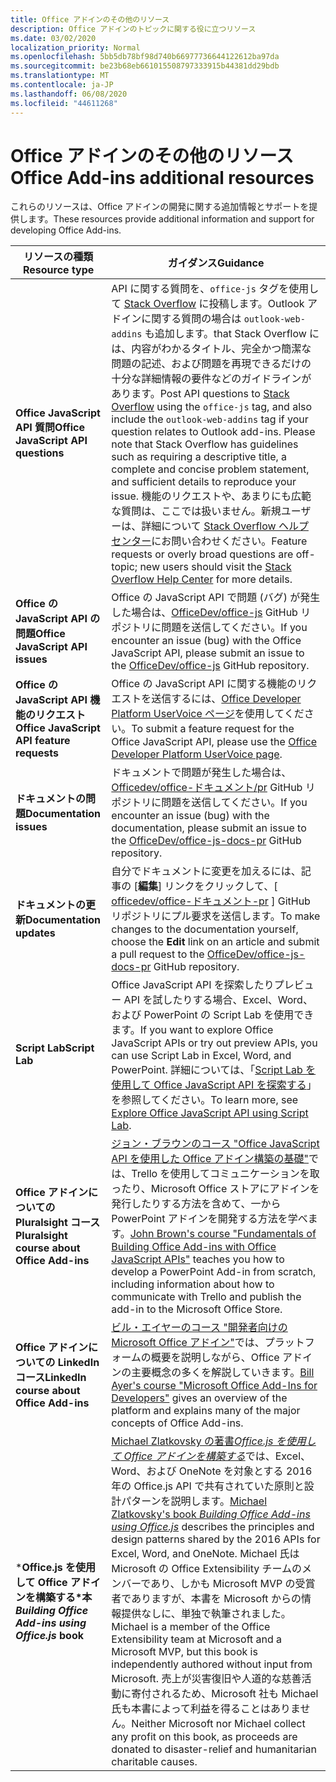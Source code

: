 ```yaml
---
title: Office アドインのその他のリソース
description: Office アドインのトピックに関する役に立つリソース
ms.date: 03/02/2020
localization_priority: Normal
ms.openlocfilehash: 5bb5db78bf98d740b66977736644122612ba97da
ms.sourcegitcommit: be23b68eb661015508797333915b44381dd29bdb
ms.translationtype: MT
ms.contentlocale: ja-JP
ms.lasthandoff: 06/08/2020
ms.locfileid: "44611268"
---
```

# <a name="office-add-ins-additional-resources"></a><span data-ttu-id="c47f4-103">Office アドインのその他のリソース</span><span class="sxs-lookup"><span data-stu-id="c47f4-103">Office Add-ins additional resources</span></span>

<span data-ttu-id="c47f4-104">これらのリソースは、Office アドインの開発に関する追加情報とサポートを提供します。</span><span class="sxs-lookup"><span data-stu-id="c47f4-104">These resources provide additional information and support for developing Office Add-ins.</span></span>

|<span data-ttu-id="c47f4-105">**リソースの種類**</span><span class="sxs-lookup"><span data-stu-id="c47f4-105">**Resource type**</span></span>|<span data-ttu-id="c47f4-106">**ガイダンス**</span><span class="sxs-lookup"><span data-stu-id="c47f4-106">**Guidance**</span></span>|
|-----------------|------------|
|<span data-ttu-id="c47f4-107">**Office JavaScript API 質問**</span><span class="sxs-lookup"><span data-stu-id="c47f4-107">**Office JavaScript API questions**</span></span> | <span data-ttu-id="c47f4-108">API に関する質問を、`office-js` タグを使用して [Stack Overflow](https://stackoverflow.com/questions/tagged/office-js) に投稿します。Outlook アドインに関する質問の場合は `outlook-web-addins` も追加します。that Stack Overflow には、内容がわかるタイトル、完全かつ簡潔な問題の記述、および問題を再現できるだけの十分な詳細情報の要件などのガイドラインがあります。</span><span class="sxs-lookup"><span data-stu-id="c47f4-108">Post API questions to [Stack Overflow](https://stackoverflow.com/questions/tagged/office-js) using the `office-js` tag, and also include the `outlook-web-addins` tag if your question relates to Outlook add-ins. Please note that Stack Overflow has guidelines such as requiring a descriptive title, a complete and concise problem statement, and sufficient details to reproduce your issue.</span></span> <span data-ttu-id="c47f4-109">機能のリクエストや、あまりにも広範な質問は、ここでは扱いません。新規ユーザーは、詳細について [Stack Overflow ヘルプ センター](https://stackoverflow.com/help/how-to-ask)にお問い合わせください。</span><span class="sxs-lookup"><span data-stu-id="c47f4-109">Feature requests or overly broad questions are off-topic; new users should visit the [Stack Overflow Help Center](https://stackoverflow.com/help/how-to-ask) for more details.</span></span>|
|<span data-ttu-id="c47f4-110">**Office の JavaScript API の問題**</span><span class="sxs-lookup"><span data-stu-id="c47f4-110">**Office JavaScript API issues**</span></span>| <span data-ttu-id="c47f4-111">Office の JavaScript API で問題 (バグ) が発生した場合は、<a href="https://github.com/officedev/office-js/issues" target="_blank">OfficeDev/office-js</a> GitHub リポジトリに問題を送信してください。</span><span class="sxs-lookup"><span data-stu-id="c47f4-111">If you encounter an issue (bug) with the Office JavaScript API, please submit an issue to the <a href="https://github.com/officedev/office-js/issues" target="_blank">OfficeDev/office-js</a> GitHub repository.</span></span>|
|<span data-ttu-id="c47f4-112">**Office の JavaScript API 機能のリクエスト**</span><span class="sxs-lookup"><span data-stu-id="c47f4-112">**Office JavaScript API feature requests**</span></span>| <span data-ttu-id="c47f4-113">Office の JavaScript API に関する機能のリクエストを送信するには、<a href="https://officespdev.uservoice.com/" target="_blank">Office Developer Platform UserVoice ページ</a>を使用してください。</span><span class="sxs-lookup"><span data-stu-id="c47f4-113">To submit a feature request for the Office JavaScript API, please use the <a href="https://officespdev.uservoice.com/" target="_blank">Office Developer Platform UserVoice page</a>.</span></span>|
|<span data-ttu-id="c47f4-114">**ドキュメントの問題**</span><span class="sxs-lookup"><span data-stu-id="c47f4-114">**Documentation issues**</span></span>| <span data-ttu-id="c47f4-115">ドキュメントで問題が発生した場合は、 <a href="https://github.com/officedev/office-js-docs-pr/issues" target="_blank">Officedev/office-ドキュメント/pr</a> GitHub リポジトリに問題を送信してください。</span><span class="sxs-lookup"><span data-stu-id="c47f4-115">If you encounter an issue (bug) with the documentation, please submit an issue to the <a href="https://github.com/officedev/office-js-docs-pr/issues" target="_blank">OfficeDev/office-js-docs-pr</a> GitHub repository.</span></span>|
|<span data-ttu-id="c47f4-116">**ドキュメントの更新**</span><span class="sxs-lookup"><span data-stu-id="c47f4-116">**Documentation updates**</span></span>| <span data-ttu-id="c47f4-117">自分でドキュメントに変更を加えるには、記事の [**編集**] リンクをクリックして、[ <a href="https://github.com/officedev/office-js-docs-pr" target="_blank">officedev/office-ドキュメント-pr</a> ] GitHub リポジトリにプル要求を送信します。</span><span class="sxs-lookup"><span data-stu-id="c47f4-117">To make changes to the documentation yourself, choose the **Edit** link on an article and submit a pull request to the <a href="https://github.com/officedev/office-js-docs-pr" target="_blank">OfficeDev/office-js-docs-pr</a> GitHub repository.</span></span>|
|<span data-ttu-id="c47f4-118">**Script Lab**</span><span class="sxs-lookup"><span data-stu-id="c47f4-118">**Script Lab**</span></span>| <span data-ttu-id="c47f4-119">Office JavaScript API を探索したりプレビュー API を試したりする場合、Excel、Word、および PowerPoint の Script Lab を使用できます。</span><span class="sxs-lookup"><span data-stu-id="c47f4-119">If you want to explore Office JavaScript APIs or try out preview APIs, you can use Script Lab in Excel, Word, and PowerPoint.</span></span> <span data-ttu-id="c47f4-120">詳細については、「[Script Lab を使用して Office JavaScript API を探索する](../overview/explore-with-script-lab.md)」を参照してください。</span><span class="sxs-lookup"><span data-stu-id="c47f4-120">To learn more, see [Explore Office JavaScript API using Script Lab](../overview/explore-with-script-lab.md).</span></span> |
|<span data-ttu-id="c47f4-121">**Office アドインについての Pluralsight コース**</span><span class="sxs-lookup"><span data-stu-id="c47f4-121">**Pluralsight course about Office Add-ins**</span></span>| <span data-ttu-id="c47f4-122"><a href="https://www.pluralsight.com/courses/build-office-addins-js-api" target="_blank">ジョン・ブラウンのコース "Office JavaScript API を使用した Office アドイン構築の基礎"</a>では、Trello を使用してコミュニケーションを取ったり、Microsoft Office ストアにアドインを発行したりする方法を含めて、一から PowerPoint アドインを開発する方法を学べます。</span><span class="sxs-lookup"><span data-stu-id="c47f4-122"><a href="https://www.pluralsight.com/courses/build-office-addins-js-api" target="_blank">John Brown's course "Fundamentals of Building Office Add-ins with Office JavaScript APIs"</a> teaches you how to develop a PowerPoint Add-in from scratch, including information about how to communicate with Trello and publish the add-in to the Microsoft Office Store.</span></span>|
|<span data-ttu-id="c47f4-123">**Office アドインについての LinkedIn コース**</span><span class="sxs-lookup"><span data-stu-id="c47f4-123">**LinkedIn course about Office Add-ins**</span></span>| <span data-ttu-id="c47f4-124"><a href="https://www.linkedin.com/learning/microsoft-office-add-ins-for-developers/microsoft-office-add-ins?u=3322">ビル・エイヤーのコース "開発者向けの Microsoft Office アドイン"</a>では、プラットフォームの概要を説明しながら、Office アドインの主要概念の多くを解説していきます。</span><span class="sxs-lookup"><span data-stu-id="c47f4-124"><a href="https://www.linkedin.com/learning/microsoft-office-add-ins-for-developers/microsoft-office-add-ins?u=3322">Bill Ayer's course "Microsoft Office Add-Ins for Developers"</a> gives an overview of the platform and explains many of the major concepts of Office Add-ins.</span></span>|
|<span data-ttu-id="c47f4-125">\***Office.js を使用して Office アドインを構築する\*本**</span><span class="sxs-lookup"><span data-stu-id="c47f4-125">***Building Office Add-ins using Office.js* book**</span></span>| <span data-ttu-id="c47f4-126"><a href="https://leanpub.com/buildingofficeaddins">Michael Zlatkovsky の著書*Office.js を使用して Office アドインを構築する*</a>では、Excel、Word、および OneNote を対象とする 2016 年の Office.js API で共有されていた原則と設計パターンを説明します。</span><span class="sxs-lookup"><span data-stu-id="c47f4-126"><a href="https://leanpub.com/buildingofficeaddins">Michael Zlatkovsky's book *Building Office Add-ins using Office.js*</a> describes the principles and design patterns shared by the 2016 APIs for Excel, Word, and OneNote.</span></span> <span data-ttu-id="c47f4-127">Michael 氏は Microsoft の Office Extensibility チームのメンバーであり、しかも Microsoft MVP の受賞者でありますが、本書を Microsoft からの情報提供なしに、単独で執筆されました。</span><span class="sxs-lookup"><span data-stu-id="c47f4-127">Michael is a member of the Office Extensibility team at Microsoft and a Microsoft MVP, but this book is independently authored without input from Microsoft.</span></span> <span data-ttu-id="c47f4-128">売上が災害復旧や人道的な慈善活動に寄付されるため、Microsoft 社も Michael 氏も本書によって利益を得ることはありません。</span><span class="sxs-lookup"><span data-stu-id="c47f4-128">Neither Microsoft nor Michael collect any profit on this book, as proceeds are donated to disaster-relief and humanitarian charitable causes.</span></span>|
